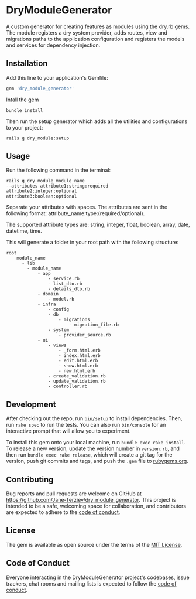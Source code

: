 # DryModuleGenerator

A custom generator for creating features as modules using the dry.rb gems. The module registers a dry system provider, 
adds routes, view and migrations paths to the application configuration and registers the models and services for 
dependency injection.

## Installation

Add this line to your application's Gemfile:

```ruby
gem 'dry_module_generator'
```

Intall the gem
    
    bundle install

Then run the setup generator which adds all the utilities and
configurations to your project:

    rails g dry_module:setup

## Usage
Run the following command in the terminal:

    rails g dry_module module_name 
    --attributes attribute1:string:required
    attribute2:integer:optional
    attribute3:boolean:optional

Separate your attributes with spaces.
The attributes are sent in the following format: attribute_name:type:(required/optional).

The supported attribute types are: string, integer, float, boolean, array, date, datetime, time.

This will generate a folder in your root path with the following structure:

    root
        module_name
          - lib
            - module_name
                - app
                    - service.rb
                    - list_dto.rb
                    - details_dto.rb
                - domain
                    - model.rb
                - infra
                    - config
                    - db
                        - migrations
                            - migration_file.rb
                    - system
                        - provider_source.rb
                - ui
                    - views
                        - _form.html.erb
                        - index.html.erb
                        - edit.html.erb
                        - show.html.erb
                        - new.html.erb
                    - create_validation.rb
                    - update_validation.rb
                    - controller.rb


## Development

After checking out the repo, run `bin/setup` to install dependencies. Then, run `rake spec` to run the tests. You can also run `bin/console` for an interactive prompt that will allow you to experiment.

To install this gem onto your local machine, run `bundle exec rake install`. To release a new version, update the version number in `version.rb`, and then run `bundle exec rake release`, which will create a git tag for the version, push git commits and tags, and push the `.gem` file to [rubygems.org](https://rubygems.org).

## Contributing

Bug reports and pull requests are welcome on GitHub at https://github.com/Jane-Terziev/dry_module_generator. This project is intended to be a safe, welcoming space for collaboration, and contributors are expected to adhere to the [code of conduct](https://github.com/[USERNAME]/dry_module_generator/blob/master/CODE_OF_CONDUCT.md).


## License

The gem is available as open source under the terms of the [MIT License](https://opensource.org/licenses/MIT).

## Code of Conduct

Everyone interacting in the DryModuleGenerator project's codebases, issue trackers, chat rooms and mailing lists is expected to follow the [code of conduct](https://github.com/[USERNAME]/dry_module_generator/blob/master/CODE_OF_CONDUCT.md).
